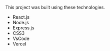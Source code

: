 
This project was built using these technologies.

- React.js
- Node.js
- Express.js
- CSS3
- VsCode
- Vercel

